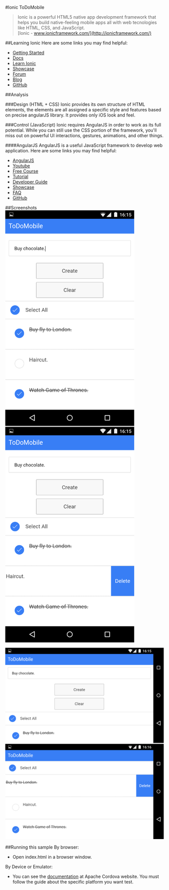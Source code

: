 #Ionic ToDoMobile
>Ionic is a powerful HTML5 native app development framework that helps you build native-feeling mobile apps all with web tecnologies like HTML, CSS, and JavaScript.  
[Ionic - www.ionicframework.com/](http://ionicframework.com/)

##Learning Ionic
Here are some links you may find helpful:

  * [Getting Started](http://ionicframework.com/getting-started/)
  * [Docs](http://ionicframework.com/docs/)
  * [Learn Ionic](http://learn.ionicframework.com/)
  * [Showcase](http://showcase.ionicframework.com/)
  * [Forum](http://forum.ionicframework.com/)
  * [Blog](http://blog.ionic.io/)
  * [GitHub](http://blog.ionic.io/)
  
##Analysis

###Design (HTML + CSS)
Ionic provides its own structure of HTML elements, the elements are all assigned a specific style and features based on precise angularJS library. It provides only iOS look and feel.

###Control (JavaScript)
Ionic requires AngularJS in order to work as its full potential. While you can still use the CSS portion of the framework, you'll miss out on powerful UI interactions, gestures, animations, and other things.

####AngularJS
AngularJS is a useful JavaScript framework to develop web application.
Here are some links you may find helpful:

  * [AngularJS](https://angularjs.org/)
  * [Youtube](https://www.youtube.com/user/angularjs)
  * [Free Course](http://campus.codeschool.com/courses/shaping-up-with-angular-js/intro)
  * [Tutorial](https://docs.angularjs.org/tutorial)
  * [Developer Guide](https://docs.angularjs.org/guide)
  * [Showcase](https://builtwith.angularjs.org/)
  * [FAQ](https://docs.angularjs.org/misc/faq)
  * [GitHub](https://github.com/angular/angular.js)
  
##Screenshots
<img src=https://github.com/argiolas93/ToDoMobile/raw/master/Other/screenshots/IonicVertical.png  width=410 />
<img src=https://github.com/argiolas93/ToDoMobile/raw/master/Other/screenshots/IonicVerticalDelete.png width=410/>


 <img src=https://github.com/argiolas93/ToDoMobile/raw/master/Other/screenshots/IonicOrizontal.png />  

<img src=https://github.com/argiolas93/ToDoMobile/raw/master/Other/screenshots/IonicOrizontalDelete.png />
  
##Running this sample
By browser: 

  * Open index.html in a browser window.
  
By Device or Emulator:

  * You can see the [documentation](http://cordova.apache.org/docs/en/4.0.0/guide_platforms_index.md.html#Platform%20Guides) at Apache Cordova website. You must follow the guide about the specific platform you want test.